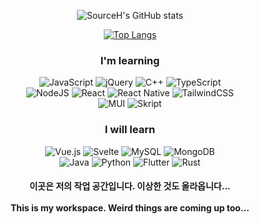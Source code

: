 <div align="center">

  ![SourceH's GitHub stats](https://github-readme-stats.vercel.app/api?username=SourceH0325&show_icons=true&theme=algolia)
  
  [![Top Langs](https://github-readme-stats.vercel.app/api/top-langs/?username=SourceH0325&layout=compact&theme=algolia)](https://github.com/anuraghazra/github-readme-stats)

  <h3>I'm learning</h3>

  ![JavaScript](https://img.shields.io/badge/javascript-%23323330.svg?style=for-the-badge&logo=javascript&logoColor=%23F7DF1E) ![jQuery](https://img.shields.io/badge/jquery-%230769AD.svg?style=for-the-badge&logo=jquery&logoColor=white) ![C++](https://img.shields.io/badge/c++-%2300599C.svg?style=for-the-badge&logo=c%2B%2B&logoColor=white) ![TypeScript](https://img.shields.io/badge/typescript-%23007ACC.svg?style=for-the-badge&logo=typescript&logoColor=white)<br/>![NodeJS](https://img.shields.io/badge/node.js-6DA55F?style=for-the-badge&logo=node.js&logoColor=white) ![React](https://img.shields.io/badge/react-%2320232a.svg?style=for-the-badge&logo=react&logoColor=%2361DAFB) ![React Native](https://img.shields.io/badge/react_native-%2320232a.svg?style=for-the-badge&logo=react&logoColor=%2361DAFB) ![TailwindCSS](https://img.shields.io/badge/tailwindcss-%2338B2AC.svg?style=for-the-badge&logo=tailwind-css&logoColor=white)<br/>![MUI](https://img.shields.io/badge/MUI-%230081CB.svg?style=for-the-badge&logo=mui&logoColor=white) ![Skript](https://img.shields.io/badge/Skript-DA1F26?style=for-the-badge&logo=Minecraft&logoColor=ffffff)

  <h3>I will learn</h3>
  
  ![Vue.js](https://img.shields.io/badge/vuejs-%2335495e.svg?style=for-the-badge&logo=vuedotjs&logoColor=%234FC08D) ![Svelte](https://img.shields.io/badge/svelte-%23f1413d.svg?style=for-the-badge&logo=svelte&logoColor=white) ![MySQL](https://img.shields.io/badge/mysql-%2300f.svg?style=for-the-badge&logo=mysql&logoColor=white) ![MongoDB](https://img.shields.io/badge/MongoDB-%234ea94b.svg?style=for-the-badge&logo=mongodb&logoColor=white)<br/>![Java](https://img.shields.io/badge/java-%23ED8B00.svg?style=for-the-badge&logo=java&logoColor=white) ![Python](https://img.shields.io/badge/python-3670A0?style=for-the-badge&logo=python&logoColor=ffdd54) ![Flutter](https://img.shields.io/badge/Flutter-%2302569B.svg?style=for-the-badge&logo=Flutter&logoColor=white) ![Rust](https://img.shields.io/badge/rust-%23000000.svg?style=for-the-badge&logo=rust&logoColor=white)

  <h4>이곳은 저의 작업 공간입니다. 이상한 것도 올라옵니다...<br/><br/>This is my workspace. Weird things are coming up too...</h4>

</div>
